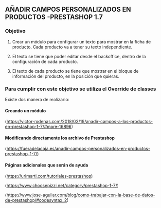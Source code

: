 ## AÑADIR CAMPOS PERSONALIZADOS EN PRODUCTOS -PRESTASHOP 1.7

### Objetivo
1. Crear un módulo para configurar un texto para mostrar en la ficha de producto. Cada producto va a tener su texto independiente.

2. El texto se tiene que poder editar desde el backoffice, dentro de la configuración de cada producto.

3. El texto de cada producto se tiene que mostrar en el bloque de información del producto, en la posición que quieras.

### Para cumplir con este objetivo se utiliza el Override de classes
Existe dos manera de realizarlo:

#### Creando un módulo
(https://victor-rodenas.com/2018/02/19/anadir-campos-a-los-productos-en-prestashop-1-7/#more-16896)

#### Modificando directamente los archivo de Prestashop
(https://fueradelacaja.es/anadir-campos-personalizados-en-productos-prestashop-1-7/)

#### Páginas adicionales que serán de ayuda
(https://urimarti.com/tutoriales-prestashop)

(https://www.choosepizzi.net/category/prestashop-1-7/)

(https://www.jose-aguilar.com/blog/como-trabajar-con-la-base-de-datos-de-prestashop/#codesyntax_2)

